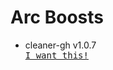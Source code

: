 # Arc Boosts

- cleaner-gh v1.0.7    [<kbd> <br>I want this! <br> </kbd>][cleaner-gh]
      
[cleaner-gh]: https://arc.net/boost/1FF7C2DF-3C87-4252-8749-CD2235D920FF 'I want this!'
      

